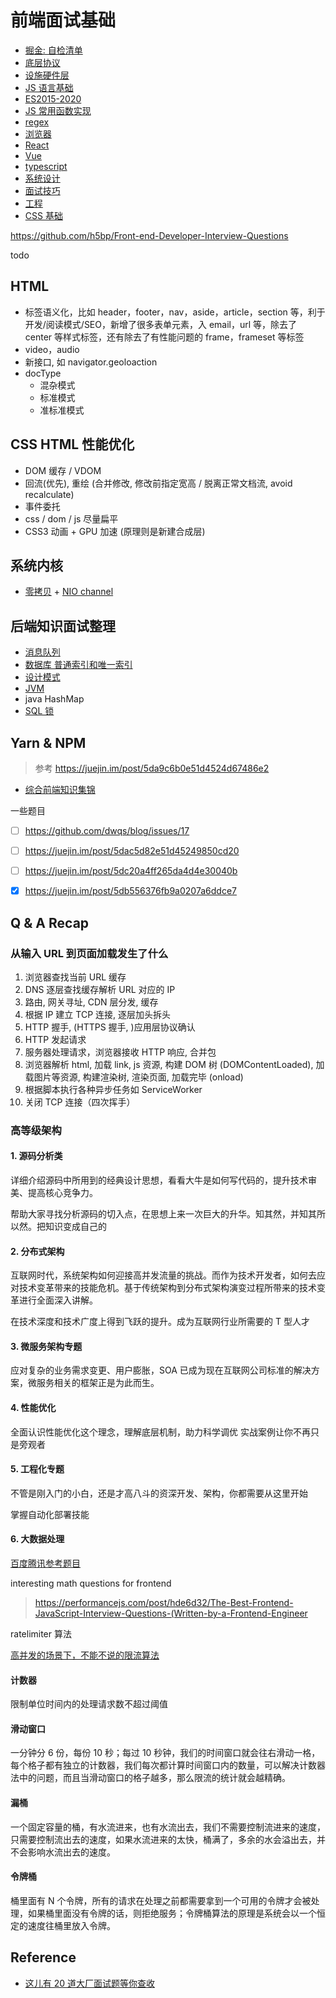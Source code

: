 # 前端面试基础

- [掘金: 自检清单](https://juejin.im/post/5cc1da82f265da036023b628)
- [底层协议](protocols.md)
- [设施硬件层](infrastructure.md)
- [JS 语言基础](js.md)
- [ES2015-2020](es6.md)
- [JS 常用函数实现](regular-function.md)
- [regex](regex.md)
- [浏览器](browser.md)
- [React](react.md)
- [Vue](vue.md)
- [typescript](typescript.md)
- [系统设计](system-design.md)
- [面试技巧](tricks.md)
- [工程](engineering.md)
- [CSS 基础](css-fundamental.md)

https://github.com/h5bp/Front-end-Developer-Interview-Questions

todo

## HTML

- 标签语义化，比如 header，footer，nav，aside，article，section 等，利于开发/阅读模式/SEO，新增了很多表单元素，入 email，url 等，除去了 center 等样式标签，还有除去了有性能问题的 frame，frameset 等标签
- video，audio
- 新接口, 如 navigator.geoloaction
- docType
  - 混杂模式
  - 标准模式
  - 准标准模式

## CSS HTML 性能优化

- DOM 缓存 / VDOM
- 回流(优先), 重绘 (合并修改, 修改前指定宽高 / 脱离正常文档流, avoid recalculate)
- 事件委托
- css / dom / js 尽量扁平
- CSS3 动画 + GPU 加速 (原理则是新建合成层)

## 系统内核

- [零拷贝](https://www.jianshu.com/p/2581342317ce) + [NIO channel](https://www.jianshu.com/p/a869c406e0ce)

## 后端知识面试整理

- [消息队列](https://www.jianshu.com/p/85d3d9908a78)
- [数据库 普通索引和唯一索引](https://www.jianshu.com/p/195c77ee7f93)
- [设计模式](https://www.jianshu.com/p/cc6a7341289e)
- [JVM](https://www.jianshu.com/p/7ce417286608)
- java HashMap
- [SQL 锁](https://www.jianshu.com/p/8403206e8e8d)

## Yarn & NPM

> 参考 https://juejin.im/post/5da9c6b0e51d4524d67486e2

- [综合前端知识集锦](https://juejin.im/post/5ae95f17f265da0b93481dec)

一些题目

- [ ] https://github.com/dwqs/blog/issues/17
- [ ] https://juejin.im/post/5dac5d82e51d45249850cd20

- [ ] https://juejin.im/post/5dc20a4ff265da4d4e30040b
- [x] https://juejin.im/post/5db556376fb9a0207a6ddce7

## Q & A Recap

### 从输入 URL 到页面加载发生了什么

1. 浏览器查找当前 URL 缓存
2. DNS 逐层查找缓存解析 URL 对应的 IP
3. 路由, 网关寻址, CDN 层分发, 缓存
4. 根据 IP 建立 TCP 连接, 逐层加头拆头
5. HTTP 握手, (HTTPS 握手, )应用层协议确认
6. HTTP 发起请求
7. 服务器处理请求，浏览器接收 HTTP 响应, 合并包
8. 浏览器解析 html, 加载 link, js 资源, 构建 DOM 树 (DOMContentLoaded), 加载图片等资源, 构建渲染树, 渲染页面, 加载完毕 (onload)
9. 根据脚本执行各种异步任务如 ServiceWorker
10. 关闭 TCP 连接（四次挥手）

### 高等级架构

#### 1. 源码分析类

详细介绍源码中所用到的经典设计思想，看看大牛是如何写代码的，提升技术审美、提高核心竞争力。

帮助大家寻找分析源码的切入点，在思想上来一次巨大的升华。知其然，并知其所以然。把知识变成自己的

#### 2. 分布式架构

互联网时代，系统架构如何迎接高并发流量的挑战。而作为技术开发者，如何去应对技术变革带来的技能危机。基于传统架构到分布式架构演变过程所带来的技术变革进行全面深入讲解。

在技术深度和技术广度上得到飞跃的提升。成为互联网行业所需要的 T 型人才

#### 3. 微服务架构专题

应对复杂的业务需求变更、用户膨胀，SOA 已成为现在互联网公司标准的解决方案，微服务相关的框架正是为此而生。

#### 4. 性能优化

全面认识性能优化这个理念，理解底层机制，助力科学调优 实战案例让你不再只是旁观者

#### 5. 工程化专题

不管是刚入门的小白，还是才高八斗的资深开发、架构，你都需要从这里开始

掌握自动化部署技能

#### 6. 大数据处理

[百度腾讯参考题目](https://juejin.im/post/5ddb2476f265da7e0a3e2c85)

interesting math questions for frontend

> https://performancejs.com/post/hde6d32/The-Best-Frontend-JavaScript-Interview-Questions-(Written-by-a-Frontend-Engineer

ratelimiter 算法

[高并发的场景下，不能不说的限流算法](https://juejin.im/post/5e00bbe3518825122e0a8b8b)

#### 计数器

限制单位时间内的处理请求数不超过阈值

#### 滑动窗口

一分钟分 6 份，每份 10 秒；每过 10 秒钟，我们的时间窗口就会往右滑动一格，每个格子都有独立的计数器，我们每次都计算时间窗口内的数量，可以解决计数器法中的问题，而且当滑动窗口的格子越多，那么限流的统计就会越精确。

#### 漏桶

一个固定容量的桶，有水流进来，也有水流出去，我们不需要控制流进来的速度，只需要控制流出去的速度，如果水流进来的太快，桶满了，多余的水会溢出去，并不会影响水流出去的速度。

#### 令牌桶

桶里面有 N 个令牌，所有的请求在处理之前都需要拿到一个可用的令牌才会被处理，如果桶里面没有令牌的话，则拒绝服务；令牌桶算法的原理是系统会以一个恒定的速度往桶里放入令牌。

## Reference

- [这儿有 20 道大厂面试题等你查收](https://juejin.im/post/5d124a12f265da1b9163a28d)
